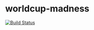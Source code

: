 worldcup-madness
================

[![Build Status](https://api.travis-ci.org/fluescher/worldcup-madness.png)](http://travis-ci.org/fluescher/worldcup-madness)

